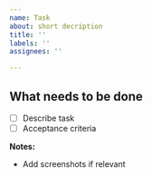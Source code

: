 ```yaml
---
name: Task
about: short decription
title: ''
labels: ''
assignees: ''

---
```


## What needs to be done
- [ ] Describe task
- [ ] Acceptance criteria

**Notes:**
- Add screenshots if relevant

